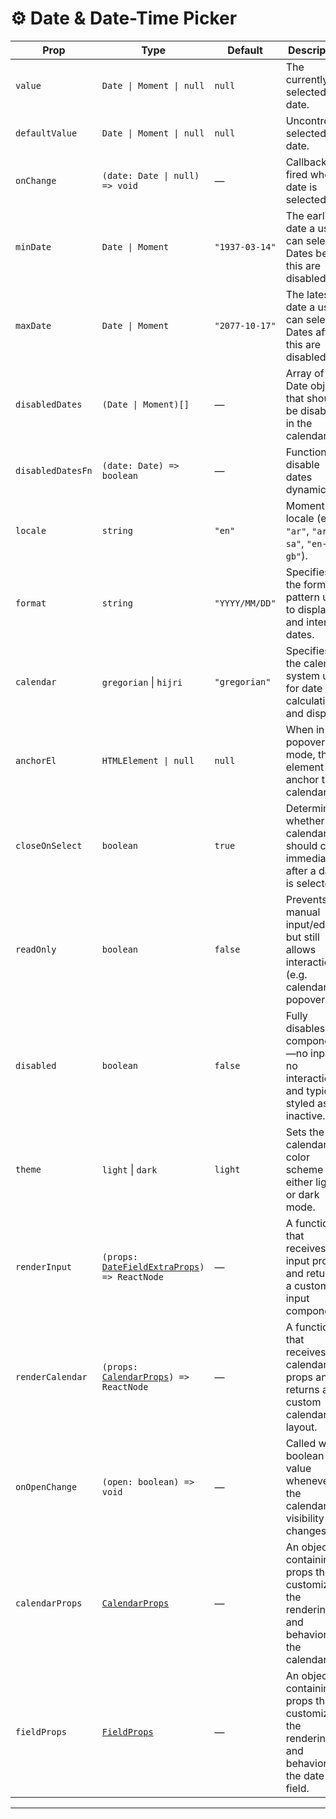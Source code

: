 # ⚙️ Date & Date-Time Picker

| Prop              | Type                                                            | Default        | Description                                                                              |
| ----------------- | --------------------------------------------------------------- | -------------- | ---------------------------------------------------------------------------------------- |
| `value`           | `Date \| Moment \| null`                                        | `null`         | The currently selected date.                                                             |
| `defaultValue`    | `Date \| Moment \| null`                                        | `null`         | Uncontrolled selected date.                                                              |
| `onChange`        | `(date: Date \| null) => void`                                  | —              | Callback fired when a date is selected.                                                  |
| `minDate`         | `Date \| Moment`                                                | `"1937-03-14"` | The earliest date a user can select. Dates before this are disabled.                     |
| `maxDate`         | `Date \| Moment`                                                | `"2077-10-17"` | The latest date a user can select. Dates after this are disabled.                        |
| `disabledDates`   | `(Date \| Moment)[]`                                            | —              | Array of Date objects that should be disabled in the calendar.                           |
| `disabledDatesFn` | `(date: Date) => boolean`                                       | —              | Function to disable dates dynamically.                                                   |
| `locale`          | `string`                                                        | `"en"`         | Moment.js locale (e.g. `"ar"`, `"ar-sa"`, `"en-gb"`).                                    |
| `format`          | `string`                                                        | `"YYYY/MM/DD"` | Specifies the format pattern used to display and interpret dates.                        |
| `calendar`        | `gregorian` \| `hijri`                                          | `"gregorian"`  | Specifies the calendar system used for date calculations and display.                    |
| `anchorEl`        | `HTMLElement \| null`                                           | `null`         | When in popover mode, the element to anchor the calendar to.                             |
| `closeOnSelect`   | `boolean`                                                       | `true`         | Determines whether the calendar should close immediately after a date is selected.       |
| `readOnly`        | `boolean`                                                       | `false`        | Prevents manual input/editing but still allows interaction (e.g. calendar popover).      |
| `disabled`        | `boolean`                                                       | `false`        | Fully disables the component—no input, no interaction, and typically styled as inactive. |
| `theme`           | `light` \| `dark`                                               | `light`        | Sets the calendar's color scheme to either light or dark mode.                           |
| `renderInput`     | `(props: `[`DateFieldExtraProps`](#field-props)`) => ReactNode` | —              | A function that receives input props and returns a custom input component.               |
| `renderCalendar`  | `(props: `[`CalendarProps`](calendar)`) => ReactNode`    | —              | A function that receives calendar props and returns a custom calendar layout.            |
| `onOpenChange`    | `(open: boolean) => void`                                       | —              | Called with a boolean value whenever the calendar's visibility changes.                  |
| `calendarProps`   | [`CalendarProps`](calendar)                                     | —              | An object containing props that customize the rendering and behavior of the calendar.    |
| `fieldProps`      | [`FieldProps`](#field-props)                                    | —              | An object containing props that customize the rendering and behavior of the date field.  |

---
